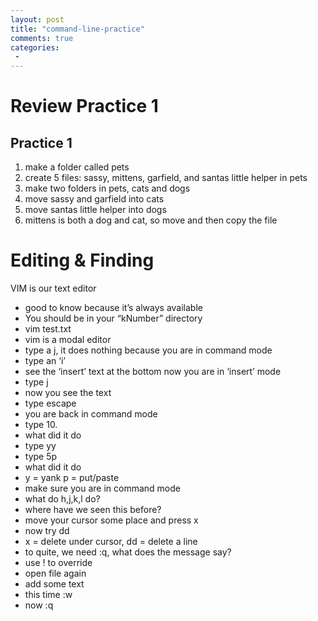 ```yaml
---
layout: post
title: "command-line-practice"
comments: true
categories:
 -
---
```


# Review Practice 1

## Practice 1

1. make a folder called pets
2. create 5 files: sassy, mittens, garfield, and santas little helper in pets
3. make two folders in pets, cats and dogs
3. move sassy and garfield into cats
4. move santas little helper into dogs
5. mittens is both a dog and cat, so move and then copy the file

# Editing & Finding

VIM is our text editor

* good to know because it’s always available
* You should be in your “kNumber” directory
* vim test.txt
* vim is a modal editor
* type a j, it does nothing because you are in command mode
* type an ‘i’
* see the ‘insert’ text at the bottom now you are in ‘insert’ mode
* type j
* now  you see the text
* type escape
* you are back in command mode
* type 10.
* what did it do
* type yy
* type 5p
* what did it do
* y = yank p = put/paste
* make sure you are in command mode
* what do h,j,k,l do?
* where have we seen this before?
* move your cursor some place and press x
* now try dd
* x = delete under cursor, dd = delete a line
* to quite, we need :q, what does the message say?
* use ! to override
* open file again
* add some text
* this time :w
* now :q

